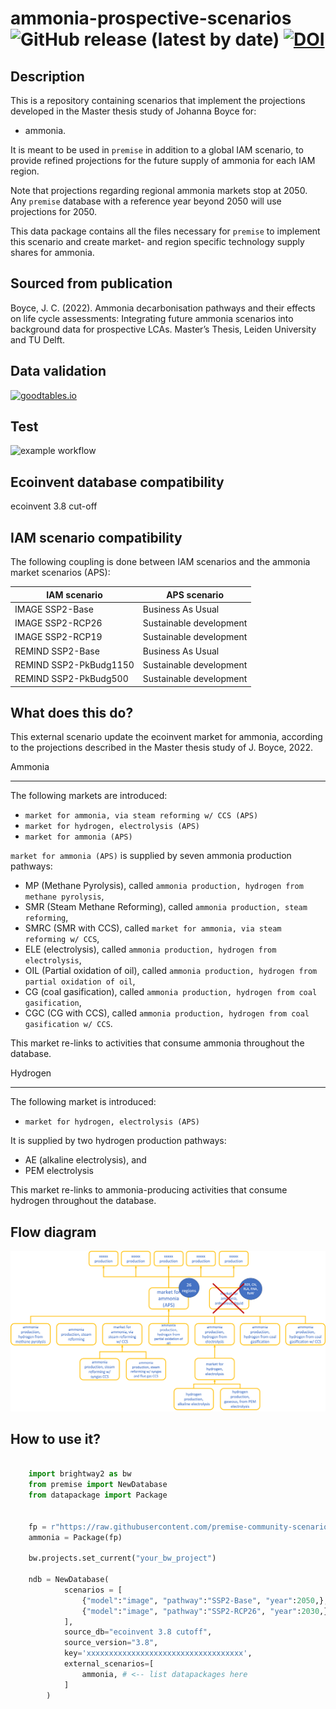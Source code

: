 # ammonia-prospective-scenarios ![GitHub release (latest by date)](https://img.shields.io/github/v/release/premise-community-scenarios/ammonia-prospective-scenarios) [![DOI](https://zenodo.org/badge/527206370.svg)](https://zenodo.org/badge/latestdoi/527206370)


Description
-----------

This is a repository containing scenarios that implement the projections developed
in the Master thesis study of Johanna Boyce for:

* ammonia. 

It is meant to be used in `premise` in addition to a global IAM scenario, 
to provide refined projections for the future supply of ammonia for 
each IAM region. 

Note that projections regarding regional ammonia markets stop at 2050.
Any `premise` database with a reference year beyond 2050 
will use projections for 2050.

This data package contains all the files necessary for `premise` to implement
this scenario and create market- and region specific technology supply shares
for ammonia.

Sourced from publication
------------------------

Boyce, J. C. (2022). Ammonia decarbonisation pathways and their effects 
on life cycle assessments: Integrating future ammonia scenarios 
into background data for prospective LCAs. Master’s Thesis, 
Leiden University and TU Delft.

Data validation 
---------------

[![goodtables.io](https://goodtables.io//badge/github/premise-community-scenarios/ammonia-prospective-scenarios.svg)](https://goodtables.io//github/premise-community-scenarios/ammonia-prospective-scenarios)

Test 
----

![example workflow](https://github.com/premise-community-scenarios/ammonia-prospective-scenarios/actions/workflows/main.yml/badge.svg?branch=main)

Ecoinvent database compatibility
--------------------------------

ecoinvent 3.8 cut-off

IAM scenario compatibility
---------------------------

The following coupling is done between IAM scenarios and the ammonia market scenarios (APS):

| IAM scenario           | APS scenario            |
|------------------------|-------------------------|
| IMAGE SSP2-Base        | Business As Usual       |
| IMAGE SSP2-RCP26       | Sustainable development |
| IMAGE SSP2-RCP19       | Sustainable development |
| REMIND SSP2-Base       | Business As Usual       |
| REMIND SSP2-PkBudg1150 | Sustainable development |
| REMIND SSP2-PkBudg500  | Sustainable development |

What does this do?
------------------

This external scenario update the ecoinvent market for ammonia, according
to the projections described in the Master thesis study of J. Boyce, 2022.

Ammonia
*******

The following markets are introduced:

* `market for ammonia, via steam reforming w/ CCS (APS)`
* `market for hydrogen, electrolysis (APS)`
* `market for ammonia (APS)`

`market for ammonia (APS)` is supplied by seven ammonia production pathways:
* MP (Methane Pyrolysis), called `ammonia production, hydrogen from methane pyrolysis`,
* SMR (Steam Methane Reforming), called `ammonia production, steam reforming`,
* SMRC (SMR with CCS), called `market for ammonia, via steam reforming w/ CCS`,
* ELE (electrolysis), called `ammonia production, hydrogen from electrolysis`,
* OIL (Partial oxidation of oil), called `ammonia production, hydrogen from partial oxidation of oil`,
* CG (coal gasification), called `ammonia production, hydrogen from coal gasification`,
* CGC (CG with CCS), called `ammonia production, hydrogen from coal gasification w/ CCS`.

This market re-links to activities that consume ammonia throughout the database.

Hydrogen
********

The following market is introduced:

* `market for hydrogen, electrolysis (APS)`

It is supplied by two hydrogen production pathways:
* AE (alkaline electrolysis), and 
* PEM electrolysis

This market re-links to ammonia-producing activities 
that consume hydrogen throughout the database.


Flow diagram
------------

![diagram ammonia markets](assets/flow_diagram.png)

How to use it?
--------------

```python

    import brightway2 as bw
    from premise import NewDatabase
    from datapackage import Package
    
    
    fp = r"https://raw.githubusercontent.com/premise-community-scenarios/ammonia-prospective-scenarios/main/datapackage.json"
    ammonia = Package(fp)
    
    bw.projects.set_current("your_bw_project")
    
    ndb = NewDatabase(
            scenarios = [
                {"model":"image", "pathway":"SSP2-Base", "year":2050,},
                {"model":"image", "pathway":"SSP2-RCP26", "year":2030,},
            ],        
            source_db="ecoinvent 3.8 cutoff",
            source_version="3.8",
            key='xxxxxxxxxxxxxxxxxxxxxxxxxxxxxxxxxxx',
            external_scenarios=[
                ammonia, # <-- list datapackages here
            ] 
        )
```

